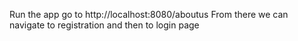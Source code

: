Run the app 
go to http://localhost:8080/aboutus 
From there we can navigate to registration and then to login page
